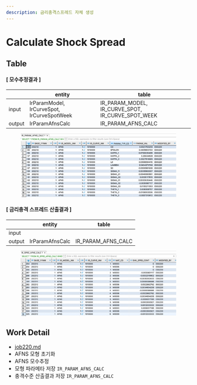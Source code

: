 ```yaml
---
description: 금리충격스프레드 자체 생성
---
```


# Calculate Shock Spread

## Table

#### \[ 모수추정결과 ]&#x20;

<table data-view="cards"><thead><tr><th></th><th>entity</th><th>table</th></tr></thead><tbody><tr><td>input</td><td>IrParamModel, IrCurveSpot, IrCurveSpotWeek</td><td>IR_PARAM_MODEL, IR_CURVE_SPOT, IR_CURVE_SPOT_WEEK</td></tr><tr><td>output</td><td>IrParamAfnsCalc</td><td>IR_PARAM_AFNS_CALC</td></tr></tbody></table>

<figure><img src="../../../../.gitbook/assets/image (8).png" alt=""><figcaption></figcaption></figure>

#### \[ 금리충격 스프레드 산출결과 ]&#x20;

<table data-view="cards"><thead><tr><th></th><th>entity</th><th>table</th></tr></thead><tbody><tr><td>input</td><td></td><td></td></tr><tr><td>output</td><td>IrParamAfnsCalc</td><td>IR_PARAM_AFNS_CALC</td></tr></tbody></table>

<figure><img src="../../../../.gitbook/assets/image (25).png" alt=""><figcaption></figcaption></figure>

## Work Detail&#x20;

* [job220.md](../../../../etc/java/src/job220.md "mention")
* AFNS 모형 초기화
* AFNS 모수추정&#x20;
* 모형 파라메타 저장  `IR_PARAM_AFNS_CALC`
* 충격수준 산출결과 저장 `IR_PARAM_AFNS_CALC`

&#x20;
